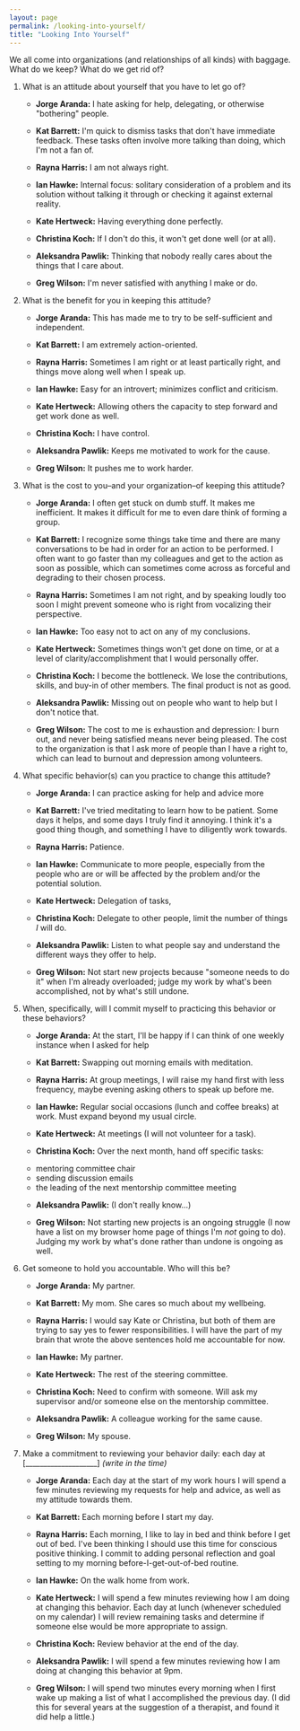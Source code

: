 ```yaml
---
layout: page
permalink: /looking-into-yourself/
title: "Looking Into Yourself"
---
```


We all come into organizations (and relationships of all kinds) with baggage.
What do we keep?
What do we get rid of?

1.  What is an attitude about yourself that you have to let go of?

    *   **Jorge Aranda:** I hate asking for help, delegating, or otherwise "bothering" people.

    *   **Kat Barrett:** I'm quick to dismiss tasks that don't have immediate feedback. These tasks often involve more talking than doing, which I'm not a fan of.

    *   **Rayna Harris:** I am not always right.

    *   **Ian Hawke:** Internal focus: solitary consideration of a problem and its solution without talking it through or checking it against external reality.

    *   **Kate Hertweck:** Having everything done perfectly.

    *   **Christina Koch:** If I don't do this, it won't get done well (or at all).
 
    *   **Aleksandra Pawlik:** Thinking that nobody really cares about the things that I care about.

    *   **Greg Wilson:** I'm never satisfied with anything I make or do.

2.  What is the benefit for you in keeping this attitude?

    *   **Jorge Aranda:** This has made me to try to be self-sufficient and independent.

    *   **Kat Barrett:** I am extremely action-oriented.

    *   **Rayna Harris:** Sometimes I am right or at least partically right, and things move along well when I speak up.

    *   **Ian Hawke:** Easy for an introvert; minimizes conflict and criticism.

    *   **Kate Hertweck:** Allowing others the capacity to step forward and get work done as well.

    *   **Christina Koch:** I have control.
 
    *   **Aleksandra Pawlik:** Keeps me motivated to work for the cause.

    *   **Greg Wilson:** It pushes me to work harder.

3.  What is the cost to you–and your organization–of keeping this attitude?

    *   **Jorge Aranda:** I often get stuck on dumb stuff.
        It makes me inefficient.
        It makes it difficult for me to even dare think of forming a group.

    *   **Kat Barrett:** I recognize some things take time and there are many conversations to be had in order for an action to be performed. I often want to go faster than my colleagues and get to the action as soon as possible, which can sometimes come across as forceful and degrading to their chosen process.

    *   **Rayna Harris:** Sometimes I am not right, and by speaking loudly too soon I might prevent someone who is right from vocalizing their perspective.

    *   **Ian Hawke:** Too easy not to act on any of my conclusions.

    *   **Kate Hertweck:** Sometimes things won't get done on time, or at a level of clarity/accomplishment that I would personally offer.

    *   **Christina Koch:** I become the bottleneck.  We lose the contributions, skills, and buy-in of 
	other members.  The final product is not as good.

    *   **Aleksandra Pawlik:** Missing out on people who want to help but I don't notice that.

    *   **Greg Wilson:** The cost to me is exhaustion and depression:
        I burn out,
        and never being satisfied means never being pleased.
        The cost to the organization is that I ask more of people than I have a right to,
        which can lead to burnout and depression among volunteers.

4.  What specific behavior(s) can you practice to change this attitude?

    *   **Jorge Aranda:** I can practice asking for help and advice more

    *   **Kat Barrett:** I've tried meditating to learn how to be patient. Some days it helps, and some days I truly find it annoying. I think it's a good thing though, and something I have to diligently work towards. 

    *   **Rayna Harris:** Patience.

    *   **Ian Hawke:** Communicate to more people, especially from the people who are or will be affected by the problem and/or the potential solution.

    *   **Kate Hertweck:** Delegation of tasks, 

    *   **Christina Koch:** Delegate to other people, limit the number of things *I* will do.
 
    *   **Aleksandra Pawlik:** Listen to what people say and understand the different ways they offer to help.

    *   **Greg Wilson:** Not start new projects because "someone needs to do it" when I'm already overloaded;
        judge my work by what's been accomplished, not by what's still undone.

5.  When, specifically, will I commit myself to practicing this behavior or these behaviors?

    *   **Jorge Aranda:** At the start, I'll be happy if I can think of one weekly instance when I asked for help

    *   **Kat Barrett:** Swapping out morning emails with meditation. 

    *   **Rayna Harris:** At group meetings, I will raise my hand first with less frequency, maybe evening asking others to speak up before me.

    *   **Ian Hawke:** Regular social occasions (lunch and coffee breaks) at work. Must expand beyond my usual circle.

    *   **Kate Hertweck:** At meetings (I will not volunteer for a task).

    *   **Christina Koch:** Over the next month, hand off specific tasks: 
	-   mentoring committee chair
	-   sending discussion emails
	-   the leading of the next mentorship committee meeting

    *   **Aleksandra Pawlik:** (I don't really know...)

    *   **Greg Wilson:** Not starting new projects is an ongoing struggle
        (I now have a list on my browser home page of things I'm *not* going to do).
        Judging my work by what's done rather than undone is ongoing as well.

6.  Get someone to hold you accountable.  Who will this be?

    *   **Jorge Aranda:** My partner.

    *   **Kat Barrett:** My mom. She cares so much about my wellbeing. 

    *   **Rayna Harris:** I would say Kate or Christina, but both of them are trying to say yes to fewer responsibilities. I will have the part of my brain that wrote the above sentences hold me accountable for now.

    *   **Ian Hawke:** My partner.

    *   **Kate Hertweck:** The rest of the steering committee. 

    *   **Christina Koch:** Need to confirm with someone.  Will ask my
	supervisor and/or someone else on the mentorship committee.

    *   **Aleksandra Pawlik:** A colleague working for the same cause.

    *   **Greg Wilson:** My spouse.

7.  Make a commitment to reviewing your behavior daily:
    each day at [____________________] *(write in the time)*

    *   **Jorge Aranda:** Each day at the start of my work hours I will spend a few minutes reviewing
        my requests for help and advice,
        as well as my attitude towards them.

    *   **Kat Barrett:** Each morning before I start my day.

    *   **Rayna Harris:** Each morning, I like to lay in bed and think before I get out of bed. I've been thinking I should use this time for conscious positive thinking. I commit to adding personal reflection and goal setting to my morning before-I-get-out-of-bed routine.

    *   **Ian Hawke:** On the walk home from work.

    *   **Kate Hertweck:** I will spend a few minutes reviewing how I am doing at changing this behavior.
        Each day at lunch (whenever scheduled on my calendar) I will review remaining tasks and determine if someone else would be more appropriate to assign.

    *   **Christina Koch:** Review behavior at the end of the day.  

    *   **Aleksandra Pawlik:** I will spend a few minutes reviewing how I am doing at changing this behavior at 9pm.

    *   **Greg Wilson:** I will spend two minutes every morning when I first wake up
        making a list of what I accomplished the previous day.
        (I did this for several years at the suggestion of a therapist,
        and found it did help a little.)
